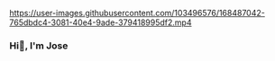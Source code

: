 

https://user-images.githubusercontent.com/103496576/168487042-765dbdc4-3081-40e4-9ade-379418995df2.mp4


### Hi👋,  I'm Jose

<!--
**JoseUH/JoseUH** is a ✨ _special_ ✨ repository because its `README.md` (this file) appears on your GitHub profile.

Here are some ideas to get you started:

- 🔭 I’m currently working on ...
- 🌱 I’m currently learning ...
- 👯 I’m looking to collaborate on ...
- 🤔 I’m looking for help with ...
- 💬 Ask me about ...
- 📫 How to reach me: ...
- 😄 Pronouns: ...
- ⚡ Fun fact: ...
-->
